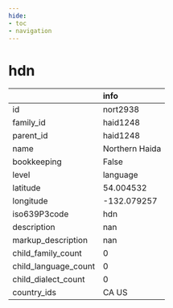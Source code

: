 ```yaml
---
hide:
- toc
- navigation
---
```

# hdn
|                      | info           |
|:---------------------|:---------------|
| id                   | nort2938       |
| family_id            | haid1248       |
| parent_id            | haid1248       |
| name                 | Northern Haida |
| bookkeeping          | False          |
| level                | language       |
| latitude             | 54.004532      |
| longitude            | -132.079257    |
| iso639P3code         | hdn            |
| description          | nan            |
| markup_description   | nan            |
| child_family_count   | 0              |
| child_language_count | 0              |
| child_dialect_count  | 0              |
| country_ids          | CA US          |